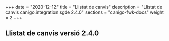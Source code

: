 +++
date        = "2020-12-12"
title       = "Llistat de canvis"
description = "Llistat de canvis canigo.integration.sgde 2.4.0"
sections    = "canigo-fwk-docs"
weight		= 2
+++

## Llistat de canvis versió 2.4.0


